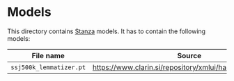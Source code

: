 # Models

This directory contains [Stanza](https://stanfordnlp.github.io/stanza/index.html) models. It has to contain the following models:

| File name               | Source                                                   |
| ----------------------- | -------------------------------------------------------- |
| `ssj500k_lemmatizer.pt` | https://www.clarin.si/repository/xmlui/handle/11356/1286 |
